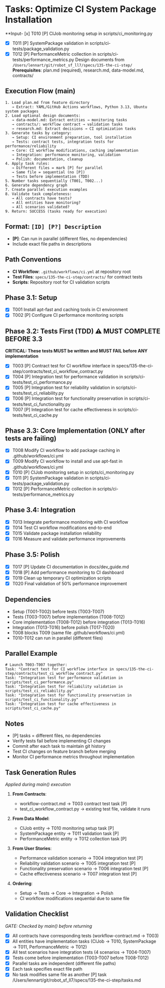 # Tasks: Optimize CI System Package Installation

**Input- [x] T010 [P] CIJob monitoring setup in scripts/ci_monitoring.py
- [x] T011 [P] SystemPackage validation in scripts/ci-tests/package_validation.py
- [x] T012 [P] PerformanceMetric collection in scripts/ci-tests/performance_metrics.py Design documents from `/Users/lennart/git/robot_sf_ll7/specs/135-the-ci-step/`
**Prerequisites**: plan.md (required), research.md, data-model.md, contracts/

## Execution Flow (main)
```
1. Load plan.md from feature directory
   → Extract: YAML/GitHub Actions workflows, Python 3.13, Ubuntu system packages
2. Load optional design documents:
   → data-model.md: Extract entities → monitoring tasks
   → contracts/: workflow contract → validation tasks
   → research.md: Extract decisions → CI optimization tasks
3. Generate tasks by category:
   → Setup: CI environment preparation, tool installation
   → Tests: contract tests, integration tests for performance/reliability
   → Core: CI workflow modifications, caching implementation
   → Integration: performance monitoring, validation
   → Polish: documentation, cleanup
4. Apply task rules:
   → Different files = mark [P] for parallel
   → Same file = sequential (no [P])
   → Tests before implementation (TDD)
5. Number tasks sequentially (T001, T002...)
6. Generate dependency graph
7. Create parallel execution examples
8. Validate task completeness:
   → All contracts have tests?
   → All entities have monitoring?
   → All scenarios validated?
9. Return: SUCCESS (tasks ready for execution)
```

## Format: `[ID] [P?] Description`
- **[P]**: Can run in parallel (different files, no dependencies)
- Include exact file paths in descriptions

## Path Conventions
- **CI Workflow**: `.github/workflows/ci.yml` at repository root
- **Test Files**: `specs/135-the-ci-step/contracts/` for contract tests
- **Scripts**: Repository root for CI validation scripts

## Phase 3.1: Setup
- [x] T001 Install apt-fast and caching tools in CI environment
- [x] T002 [P] Configure CI performance monitoring scripts

## Phase 3.2: Tests First (TDD) ⚠️ MUST COMPLETE BEFORE 3.3
**CRITICAL: These tests MUST be written and MUST FAIL before ANY implementation**
- [x] T003 [P] Contract test for CI workflow interface in specs/135-the-ci-step/contracts/test_ci_workflow_contract.py
- [x] T004 [P] Integration test for performance validation in scripts/ci-tests/test_ci_performance.py
- [x] T005 [P] Integration test for reliability validation in scripts/ci-tests/test_ci_reliability.py
- [x] T006 [P] Integration test for functionality preservation in scripts/ci-tests/test_ci_functionality.py
- [x] T007 [P] Integration test for cache effectiveness in scripts/ci-tests/test_ci_cache.py

## Phase 3.3: Core Implementation (ONLY after tests are failing)
- [x] T008 Modify CI workflow to add package caching in .github/workflows/ci.yml
- [x] T009 Modify CI workflow to install and use apt-fast in .github/workflows/ci.yml
- [x] T010 [P] CIJob monitoring setup in scripts/ci_monitoring.py
- [x] T011 [P] SystemPackage validation in scripts/ci-tests/package_validation.py
- [x] T012 [P] PerformanceMetric collection in scripts/ci-tests/performance_metrics.py

## Phase 3.4: Integration
- [x] T013 Integrate performance monitoring with CI workflow
- [x] T014 Test CI workflow modifications end-to-end
- [x] T015 Validate package installation reliability
- [x] T016 Measure and validate performance improvements

## Phase 3.5: Polish
- [x] T017 [P] Update CI documentation in docs/dev_guide.md
- [x] T018 [P] Add performance monitoring to CI dashboard
- [x] T019 Clean up temporary CI optimization scripts
- [x] T020 Final validation of 50% performance improvement

## Dependencies
- Setup (T001-T002) before tests (T003-T007)
- Tests (T003-T007) before implementation (T008-T012)
- Core implementation (T008-T012) before integration (T013-T016)
- Integration (T013-T016) before polish (T017-T020)
- T008 blocks T009 (same file .github/workflows/ci.yml)
- T010-T012 can run in parallel (different files)

## Parallel Example
```
# Launch T003-T007 together:
Task: "Contract test for CI workflow interface in specs/135-the-ci-step/contracts/test_ci_workflow_contract.py"
Task: "Integration test for performance validation in scripts/test_ci_performance.py"
Task: "Integration test for reliability validation in scripts/test_ci_reliability.py"
Task: "Integration test for functionality preservation in scripts/test_ci_functionality.py"
Task: "Integration test for cache effectiveness in scripts/test_ci_cache.py"
```

## Notes
- [P] tasks = different files, no dependencies
- Verify tests fail before implementing CI changes
- Commit after each task to maintain git history
- Test CI changes on feature branch before merging
- Monitor CI performance metrics throughout implementation

## Task Generation Rules
*Applied during main() execution*

1. **From Contracts**:
   - workflow-contract.md → T003 contract test task [P]
   - test_ci_workflow_contract.py → existing test file, validate it runs

2. **From Data Model**:
   - CIJob entity → T010 monitoring setup task [P]
   - SystemPackage entity → T011 validation task [P]
   - PerformanceMetric entity → T012 collection task [P]

3. **From User Stories**:
   - Performance validation scenario → T004 integration test [P]
   - Reliability validation scenario → T005 integration test [P]
   - Functionality preservation scenario → T006 integration test [P]
   - Cache effectiveness scenario → T007 integration test [P]

4. **Ordering**:
   - Setup → Tests → Core → Integration → Polish
   - CI workflow modifications sequential due to same file

## Validation Checklist
*GATE: Checked by main() before returning*

- [x] All contracts have corresponding tests (workflow-contract.md → T003)
- [x] All entities have implementation tasks (CIJob → T010, SystemPackage → T011, PerformanceMetric → T012)
- [x] All test scenarios have integration tests (4 scenarios → T004-T007)
- [x] Tests come before implementation (T003-T007 before T008-T012)
- [x] Parallel tasks are independent (different file paths)
- [x] Each task specifies exact file path
- [x] No task modifies same file as another [P] task</content>
<parameter name="filePath">/Users/lennart/git/robot_sf_ll7/specs/135-the-ci-step/tasks.md
